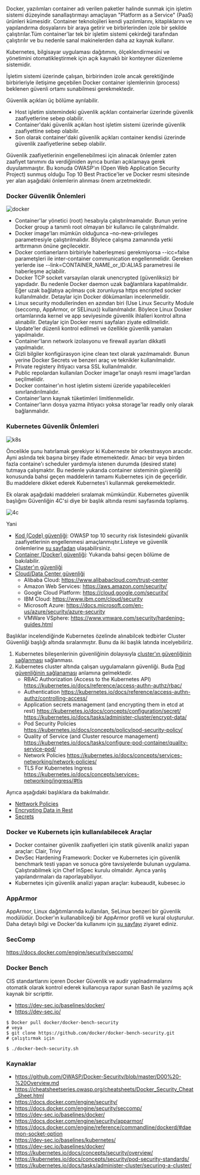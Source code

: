 
Docker, yazılımları container adı verilen paketler halinde sunmak için işletim sistemi düzeyinde sanallaştırmayı amaçlayan "Platform as a Service" (PaaS)  ürünleri kümesidir. Container teknolojileri kendi yazılımlarını, kitaplıklarını ve yapılandırma dosyalarını bir araya getirir ve birbirlerinden izole bir şekilde çalıştırılar.Tüm container'lar tek bir işletim sistemi çekirdeği tarafından çalıştırılır ve bu nedenle sanal makinelerden daha az kaynak kullanır.


Kubernetes, bilgisayar uygulaması dağıtımını, ölçeklendirmesini ve yönetimini otomatikleştirmek için açık kaynaklı bir konteyner düzenleme sistemidir. 

İşletim sistemi üzerinde çalışan, birbirinden izole ancak gerektiğinde birbirleriyle iletişime geçebilen Docker container işlemlerinin (process) beklenen güvenli ortamı sunabilmesi gerekmektedir.

Güvenlik açıkları üç bölüme ayrılabilir.

- Host işletim sistemindeki güvenlik açıkları containerlar üzerinde güvenlik zaafiyetlerine sebep olabilir.
- Container'daki güvenlik açıkları host işletim sistemi üzerinde güvenlik zaafiyettine sebep olabilir.
- Son olarak container'daki güvenlik açıkları container kendisi üzerinde güvenlik zaafiyetlerine sebep olabilir.

Güvenlik zaafiyetlerinin engellenebilmesi için alınacak önlemler zaten zaafiyet tanımını da verdiğiniden ayrıca bunları açıklamaya gerek duyulammaıştır. Bu konuda OWASP'ın (Open Web Application Security Project) sunmuş olduğu Top 10 Best Practice'ler ve Docker resmi sitesinde yer alan aşağıdaki önlemlerin alınması önem arzetmektedir.

### Docker Güvenlik Önlemleri

![docker](files/guide.jpg)

- Container'lar yönetici (root) hesabıyla çalıştırılmamalıdır. Bunun yerine Docker group a tanımlı root olmayan bir kullanıcı ile çalıştırılmalıdır.
- Docker image'ları mümkün olduğunca –no-new-privileges parametresiyle çalıştırılmalıdır.  Böylece çalışma zamanında yetki arttırmanın önüne geçilecektir.
- Docker contianerların birbiriyle haberleşmesi gerekmiyorsa --icc=false parametşleri ile inter-container communication engellenmelidir. Gereken yerlerde ise --link=CONTAINER_NAME_or_ID:ALIAS parametresi ile haberleşme açlabilir.
- Docker TCP socket varsayılan olarak unencrypted (güvenliksiz) bir yapıdadır. Bu nedenle Docker daemon uzak bağlantılara kapatılmalıdır. Eğer uzak bağlatıya açılması çok zorunluysa https encripted socker kullanılmalıdır. Detaylar için Docker dökümanları incelenmelidir.
- Linux security modullerinden en azından  biri (Use Linux Security Module (seccomp, AppArmor, or SELinux)) kullanılmalıdır. Böylece Linux Dosker ortamlarında kernel ve app seviyesinde güvenlik ihlalleri kontrol altına alınabilir. Detaylar için Docker resmi sayfaları ziyate edilmelidir.
- Update'ler düzenli kontrol edilmeli ve özellikle güvenlik yamaları yapılmalıdır.
- Container'ların network izolasyonu ve firewall ayarları dikkatli yapılmalıdır.
- Gizli bilgiler konfigürasyon içine clean text olarak yazılmamalıdr. Bunun yerine Docker Secrets ve benzeri araç ve teknikler kullanılmalıdır. 
- Private registery ihtiyacı varsa SSL kullanılmalıdır.
- Public repolardan kullanılan Docker image'lar onaylı resmi image'lardan seçilmelidir.
- Docker container'ın host işletim sistemi üzeride yapabilecekleri sınırlandırılmalıdır.
- Container'ların kaynak tüketimleri limitlenmelidir.
- Container'ların dosya yazma ihtiyacı yoksa storage'lar readly only olarak bağlanmalıdır.

### Kubernetes Güvenlik Önlemleri

![k8s](files/kubeguide.jpg)

Öncelikle şunu hatırlamak gerekiyor ki Kuberneste bir orkestrasyon aracıdır. Ayni aslında tek başına birşey ifade etmemektedir. Amacı bir veya birden fazla containe'ı scheduler yardımıyla istenen durumda (desired state) tutmaya çalışmaktır. Bu nedenle yukarıda container sisteminin güvenliği konusunda bahsi geçen maddelerin tamamı Kubernetes için de geçerlidir. Bu maddelere dikket ederek Kubernetes'i kullanmak gerekemektedir.

Ek olarak aşağıdaki maddeleri sıralamak mümkündür. Kubernetes güvenlik başlığını Güvenliğin 4C'si diye bir başlık altında resmi sayfasında toplamış.

![4c](files/4c.png) 

Yani

- [Kod (Code) güvenliği](https://kubernetes.io/docs/concepts/security/overview/#code-security): OWASP top 10 security risk listesindeki güvanlik zaafiyetlerinin engellenmesi amaçlanmıştır.Listeye ve güvenlik önlemlerine [şu sayfadan](https://owasp.org/www-project-top-ten/) ulaşabilirsiniz.
- [Container (Docker) güvenliği](https://kubernetes.io/docs/concepts/security/overview/#container): Yukarıda bahsi geçen bölüme de bakılabilir.
- [Cluster'ın güvenliği](https://kubernetes.io/docs/tasks/administer-cluster/securing-a-cluster/)
- [Cloud/Data Center güvenliği](https://kubernetes.io/docs/concepts/security/overview/#cloud)
    - Alibaba Cloud: https://www.alibabacloud.com/trust-center
    - Amazon Web Services:	https://aws.amazon.com/security/
    - Google Cloud Platform: https://cloud.google.com/security/
    - IBM Cloud: https://www.ibm.com/cloud/security
    - Microsoft Azure:	https://docs.microsoft.com/en-us/azure/security/azure-security
    - VMWare VSphere: https://www.vmware.com/security/hardening-guides.html


Başlıklar incelendiğinde Kubernetes özelinde alınabilcek tedbirler Cluster Güvenliği başlığı altında sıralanmıştır. Bunu da iki başlık latında incelyebiliriz.

1. Kubernetes bileşenlerinin güvenliğinin dolayısıyla [cluster'ın güvenliğinin sağlanması]((https://kubernetes.io/docs/tasks/administer-cluster/securing-a-cluster/)) sağlanması.
2. Kubernetes cluster altında  çalışan uygulamaların güvenliği. Buda [Pod güvenliğinin sağlanaması](https://kubernetes.io/docs/concepts/security/pod-security-standards/) anlamına gelmektedir. 
    - RBAC Authorization (Access to the Kubernetes API)	https://kubernetes.io/docs/reference/access-authn-authz/rbac/
    - Authentication	https://kubernetes.io/docs/reference/access-authn-authz/controlling-access/
    - Application secrets management (and encrypting them in etcd at rest)	https://kubernetes.io/docs/concepts/configuration/secret/
https://kubernetes.io/docs/tasks/administer-cluster/encrypt-data/
    - Pod Security Policies	https://kubernetes.io/docs/concepts/policy/pod-security-policy/
    - Quality of Service (and Cluster resource management)	https://kubernetes.io/docs/tasks/configure-pod-container/quality-service-pod/
    - Network Policies	https://kubernetes.io/docs/concepts/services-networking/network-policies/
    - TLS For Kubernetes Ingress	https://kubernetes.io/docs/concepts/services-networking/ingress/#tls


Ayrıca aşağıdaki başlıklara da bakılmalıdır.

- [Nettwork Policies](https://kubernetes.io/docs/concepts/services-networking/network-policies/)
- [Encrypting Data in Rest](https://kubernetes.io/docs/tasks/administer-cluster/encrypt-data/)
- [Secrets](https://kubernetes.io/docs/concepts/configuration/secret/)


### Docker ve Kubernets için kullanılabilecek Araçlar

- Docker container güvenlik zaafiyetleri için statik güvenlik analizi yapan araçlar: Clair, Trivy
- DevSec Hardening Framework: Docker ve Kubernetes için güvenlik benchmark testi yapan ve sonuca göre tavsiyelerde bulunan uygulama. Çalıştırabilmek için Chef InSpec kurulu olmalıdır. Ayrıca yanlış yapılandırmaları da raporlayabiliyor.
- Kubernetes için güvenlik analizi yapan araçlar: kubeaudit, kubesec.io


### AppArmor

AppArmor, Linux dağıtımlarında kullanılan, SeLinux benzeri bir güvenlik modülüdür. Docker'ın kullanabilceği bir AppArmor profili ve kural oluşturulur. Daha detaylı bilgi ve Docker'da  kullanımı için [şu sayfayı](AppArmour.md) ziyaret ediniz.

### SecComp

https://docs.docker.com/engine/security/seccomp/


### Docker Bench 

CIS standartlarını içeren Docker Güvenlik ve audir yaplnadırmalarını otomatik olarak kontrol ederek kullanıcıya rapor sunan Bash ile yazılmış açık kaynak bir scripttir.

- https://dev-sec.io/baselines/docker/
- https://dev-sec.io/

```
$ Docker pull docker/docker-bench-security
# veya
$ git clone https://github.com/docker/docker-bench-security.git
# çalıştırmak için

$ ./docker-bech-security.sh

```





### Kaynaklar
- https://github.com/OWASP/Docker-Security/blob/master/D00%20-%20Overview.md
- https://cheatsheetseries.owasp.org/cheatsheets/Docker_Security_Cheat_Sheet.html
- https://docs.docker.com/engine/security/
- https://docs.docker.com/engine/security/seccomp/
- https://dev-sec.io/baselines/docker/
- https://docs.docker.com/engine/security/apparmor/
- https://docs.docker.com/engine/reference/commandline/dockerd/#daemon-socket-option
- https://dev-sec.io/baselines/kubernetes/
- https://dev-sec.io/baselines/docker/
- https://kubernetes.io/docs/concepts/security/overview/
- https://kubernetes.io/docs/concepts/security/pod-security-standards/
- https://kubernetes.io/docs/tasks/administer-cluster/securing-a-cluster/